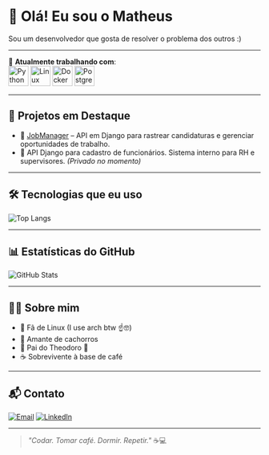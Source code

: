 
# 👋 Olá! Eu sou o Matheus

Sou um desenvolvedor que gosta de resolver o problema dos outros :)

---

🎯 **Atualmente trabalhando com**:  
<img src="https://cdn.jsdelivr.net/gh/devicons/devicon/icons/python/python-original.svg" width="40" alt="Python" />
<img src="https://cdn.jsdelivr.net/gh/devicons/devicon/icons/linux/linux-original.svg" width="40" alt="Linux" />
<img src="https://cdn.jsdelivr.net/gh/devicons/devicon/icons/docker/docker-original.svg" width="40" alt="Docker" />
<img src="https://cdn.jsdelivr.net/gh/devicons/devicon/icons/postgresql/postgresql-original.svg" width="40" alt="PostgreSQL" />

---

## 🚀 Projetos em Destaque

- 🔧 [JobManager](https://github.com/sql1freitas/JobManager) – API em Django para rastrear candidaturas e gerenciar oportunidades de trabalho.  
- 💼 API Django para cadastro de funcionários. Sistema interno para RH e supervisores. *(Privado no momento)*

---

## 🛠️ Tecnologias que eu uso

![Top Langs](https://github-readme-stats.vercel.app/api/top-langs/?username=sql1freitas&layout=compact&theme=radical)

---

## 📊 Estatísticas do GitHub

![GitHub Stats](https://github-readme-stats.vercel.app/api?username=sql1freitas&show_icons=true&theme=radical&count_private=true)

---

## 🙋‍♂️ Sobre mim

- 🐧 Fã de Linux (I use arch btw ☝🤓)  
- 🐶 Amante de cachorros  
- 👶 Pai do Theodoro 🍼  
- ☕ Sobrevivente à base de café  

---

## 📬 Contato

[![Email](https://img.shields.io/badge/-Email-red?style=flat-square&logo=gmail&logoColor=white)](mailto:matheus.fvf.dev@gmail.com)
[![LinkedIn](https://img.shields.io/badge/-LinkedIn-blue?style=flat-square&logo=linkedin&logoColor=white)](https://www.linkedin.com/in/matheus-java-dev/)

---

> _"Codar. Tomar café. Dormir. Repetir."_ ☕💻
